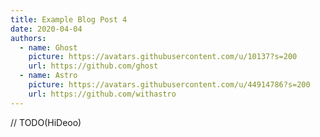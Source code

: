 ```yaml
---
title: Example Blog Post 4
date: 2020-04-04
authors:
  - name: Ghost
    picture: https://avatars.githubusercontent.com/u/10137?s=200
    url: https://github.com/ghost
  - name: Astro
    picture: https://avatars.githubusercontent.com/u/44914786?s=200
    url: https://github.com/withastro
---
```


// TODO(HiDeoo)
